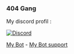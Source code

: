 ### 404 Gang

My discord profil : 

[![Discord](https://lanyard.cnrad.dev/api/1001131894978658355)](https://discord.com/users/1001131894978658355)

[My Bot](https://discord.com/api/oauth2/authorize?client_id=1076481062181535804&permissions=-1&scope=bot) - [My Bot support](https://discord.gg/sao)




